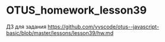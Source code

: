 # OTUS_homework_lesson39

ДЗ для задания https://github.com/vvscode/otus--javascript-basic/blob/master/lessons/lesson39/hw.md
